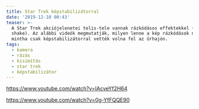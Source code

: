 ```yaml
---
title: Star Trek képstabilizátorral
date: '2019-12-10 00:43'
teaser: >-
  A Star Trek akciójelenetei telis-tele vannak rázkódásos effektekkel (camera
  shake). Az alábbi videók megmutatják, milyen lenne a kép rázkódások nélkül -
  mintha csak képstabilizátorral vették volna fel az űrhajón.
tags:
  - kamera
  - rázás
  - kisimítás
  - star trek
  - képstabilizátor
---
```

https://www.youtube.com/watch?v=IAcveYf2H64

https://www.youtube.com/watch?v=0g-YfFQQE90
